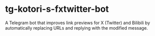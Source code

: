 # tg-kotori-s-fxtwitter-bot
A Telegram bot that improves link previews for X (Twitter) and Bilibili by automatically replacing URLs and replying with the modified message.
